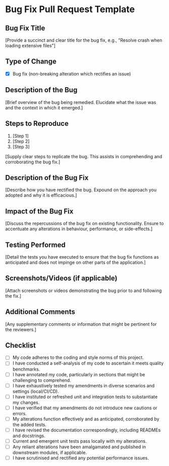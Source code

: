 # Bug Fix Pull Request Template

## Bug Fix Title
[Provide a succinct and clear title for the bug fix, e.g., "Resolve crash when loading extensive files"]

## Type of Change
- [X] Bug fix (non-breaking alteration which rectifies an issue)

## Description of the Bug
[Brief overview of the bug being remedied. Elucidate what the issue was and the context in which it emerged.]

## Steps to Reproduce
1. [Step 1]
2. [Step 2]
3. [Step 3]

[Supply clear steps to replicate the bug. This assists in comprehending and corroborating the bug fix.]

## Description of the Bug Fix
[Describe how you have rectified the bug. Expound on the approach you adopted and why it is efficacious.]

## Impact of the Bug Fix
[Discuss the repercussions of the bug fix on existing functionality. Ensure to accentuate any alterations in behaviour, performance, or side-effects.]

## Testing Performed
[Detail the tests you have executed to ensure that the bug fix functions as anticipated and does not impinge on other parts of the application.]

## Screenshots/Videos (if applicable)
[Attach screenshots or videos demonstrating the bug prior to and following the fix.]

## Additional Comments
[Any supplementary comments or information that might be pertinent for the reviewers.]

## Checklist
- [ ] My code adheres to the coding and style norms of this project.
- [ ] I have conducted a self-analysis of my code to ascertain it meets quality benchmarks.
- [ ] I have annotated my code, particularly in sections that might be challenging to comprehend.
- [ ] I have exhaustively tested my amendments in diverse scenarios and settings (local/CI/CD).
- [ ] I have instituted or refreshed unit and integration tests to substantiate my changes.
- [ ] I have verified that my amendments do not introduce new cautions or errors.
- [ ] My alterations function effectively and as anticipated, corroborated by the added tests.
- [ ] I have revised the documentation correspondingly, including READMEs and docstrings.
- [ ] Current and emergent unit tests pass locally with my alterations.
- [ ] Any reliant alterations have been amalgamated and published in downstream modules, if applicable.
- [ ] I have scrutinised and rectified any potential performance issues.
